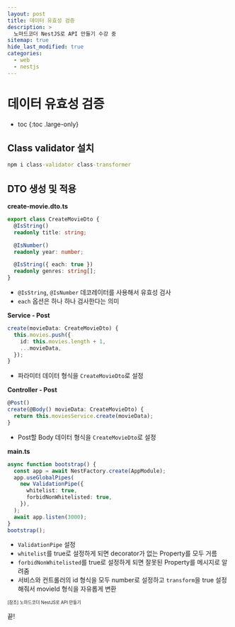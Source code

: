 ```yaml
---
layout: post
title: 데이터 유효성 검증
description: >
  노마드코더 NestJS로 API 만들기 수강 중
sitemap: true
hide_last_modified: true
categories:
  - web
  - nestjs
---
```


# 데이터 유효성 검증

- toc
{:toc .large-only}

## Class validator 설치

```cmd
npm i class-validator class-transformer
```

## DTO 생성 및 적용

**create-movie.dto.ts**

```ts
export class CreateMovieDto {
  @IsString()
  readonly title: string;

  @IsNumber()
  readonly year: number;

  @IsString({ each: true })
  readonly genres: string[];
}
```

- `@IsString`, `@IsNumber` 데코레이터를 사용해서 유효성 검사
- `each` 옵션은 하나 하나 검사한다는 의미

**Service - Post**

```ts
create(movieData: CreateMovieDto) {
  this.movies.push({
    id: this.movies.length + 1,
    ...movieData,
  });
}
```

- 파라미터 데이터 형식을 `CreateMovieDto`로 설정

**Controller - Post**

```ts
@Post()
create(@Body() movieData: CreateMovieDto) {
  return this.moviesService.create(movieData);
}
```

- Post할 Body 데이터 형식을 `CreateMovieDto`로 설정

**main.ts**

```ts
async function bootstrap() {
  const app = await NestFactory.create(AppModule);
  app.useGlobalPipes(
    new ValidationPipe({
      whitelist: true,
      forbidNonWhitelisted: true,
    }),
  );
  await app.listen(3000);
}
bootstrap();
```

- `ValidationPipe` 설정
- `whitelist`를 true로 설정하게 되면 decorator가 없는 Property를 모두 거름
- `forbidNonWhitelisted`를 true로 설정하게 되면 잘못된 Property를 메시지로 알려줌
- 서비스와 컨트롤러의 id 형식을 모두 number로 설정하고 `transform`을 true 설정해줘서 movieId 형식을 자유롭게 변환


<span style="font-size:70%">[참조] 노마드코더 NestJS로 API 만들기

끝!
